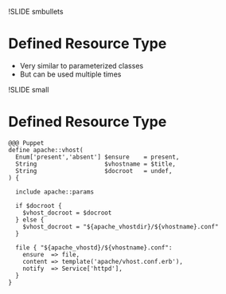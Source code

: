 !SLIDE smbullets 
# Defined Resource Type

* Very similar to parameterized classes
* But can be used multiple times


!SLIDE small
# Defined Resource Type

    @@@ Puppet
    define apache::vhost(
      Enum['present','absent'] $ensure    = present,
      String                   $vhostname = $title,
      String                   $docroot   = undef,
    ) {

      include apache::params

      if $docroot {
        $vhost_docroot = $docroot
      } else {
        $vhost_docroot = "${apache_vhostdir}/${vhostname}.conf"
      }

      file { "${apache_vhostd}/${vhostname}.conf":
        ensure  => file,
        content => template('apache/vhost.conf.erb'),
        notify  => Service['httpd'],
      }
    }
